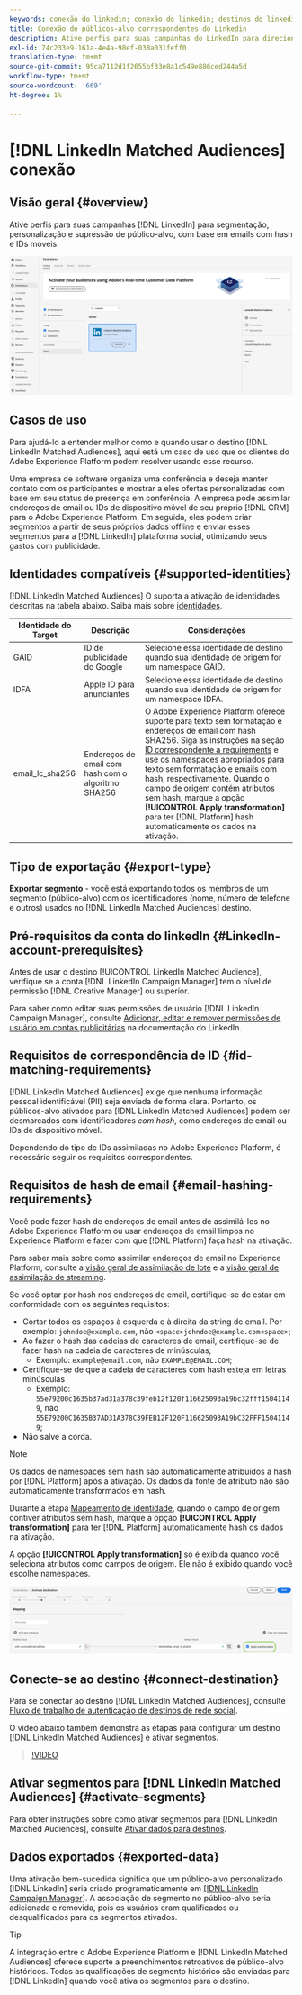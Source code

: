```yaml
---
keywords: conexão do linkedin; conexão do linkedin; destinos do linkedin; linkedin;
title: Conexão de públicos-alvo correspondentes do Linkedin
description: Ative perfis para suas campanhas do LinkedIn para direcionamento de público-alvo, personalização e supressão, com base em emails com hash.
exl-id: 74c233e9-161a-4e4a-98ef-038a031feff0
translation-type: tm+mt
source-git-commit: 95ca7112d1f2655bf33e8a1c549e886ced244a5d
workflow-type: tm+mt
source-wordcount: '669'
ht-degree: 1%

---
```


# [!DNL LinkedIn Matched Audiences] conexão

## Visão geral {#overview}

Ative perfis para suas campanhas [!DNL LinkedIn] para segmentação, personalização e supressão de público-alvo, com base em emails com hash e IDs móveis.

![Destino do linkedIn na interface do usuário do Adobe Experience Platform](../../assets/catalog/social/linkedin/catalog.png)

## Casos de uso

Para ajudá-lo a entender melhor como e quando usar o destino [!DNL LinkedIn Matched Audiences], aqui está um caso de uso que os clientes do Adobe Experience Platform podem resolver usando esse recurso.

Uma empresa de software organiza uma conferência e deseja manter contato com os participantes e mostrar a eles ofertas personalizadas com base em seu status de presença em conferência. A empresa pode assimilar endereços de email ou IDs de dispositivo móvel de seu próprio [!DNL CRM] para o Adobe Experience Platform. Em seguida, eles podem criar segmentos a partir de seus próprios dados offline e enviar esses segmentos para a [!DNL LinkedIn] plataforma social, otimizando seus gastos com publicidade.

## Identidades compatíveis {#supported-identities}

[!DNL LinkedIn Matched Audiences] O suporta a ativação de identidades descritas na tabela abaixo. Saiba mais sobre [identidades](/help/identity-service/namespaces.md).

| Identidade do Target | Descrição | Considerações |
|---|---|---|
| GAID | ID de publicidade do Google | Selecione essa identidade de destino quando sua identidade de origem for um namespace GAID. |
| IDFA | Apple ID para anunciantes | Selecione essa identidade de destino quando sua identidade de origem for um namespace IDFA. |
| email_lc_sha256 | Endereços de email com hash com o algoritmo SHA256 | O Adobe Experience Platform oferece suporte para texto sem formatação e endereços de email com hash SHA256. Siga as instruções na seção [ID correspondente a requirements](#id-matching-requirements-id-matching-requirements) e use os namespaces apropriados para texto sem formatação e emails com hash, respectivamente. Quando o campo de origem contém atributos sem hash, marque a opção **[!UICONTROL Apply transformation]** para ter [!DNL Platform] hash automaticamente os dados na ativação. |


## Tipo de exportação {#export-type}

**Exportar segmento**  - você está exportando todos os membros de um segmento (público-alvo) com os identificadores (nome, número de telefone e outros) usados no  [!DNL LinkedIn Matched Audiences] destino.

## Pré-requisitos da conta do linkedIn {#LinkedIn-account-prerequisites}

Antes de usar o destino [!UICONTROL LinkedIn Matched Audience], verifique se a conta [!DNL LinkedIn Campaign Manager] tem o nível de permissão [!DNL Creative Manager] ou superior.

Para saber como editar suas permissões de usuário [!DNL LinkedIn Campaign Manager], consulte [Adicionar, editar e remover permissões de usuário em contas publicitárias](https://www.linkedin.com/help/lms/answer/5753) na documentação do LinkedIn.

## Requisitos de correspondência de ID {#id-matching-requirements}

[!DNL LinkedIn Matched Audiences] exige que nenhuma informação pessoal identificável (PII) seja enviada de forma clara. Portanto, os públicos-alvo ativados para [!DNL LinkedIn Matched Audiences] podem ser desmarcados com identificadores *com hash*, como endereços de email ou IDs de dispositivo móvel.

Dependendo do tipo de IDs assimiladas no Adobe Experience Platform, é necessário seguir os requisitos correspondentes.

## Requisitos de hash de email {#email-hashing-requirements}

Você pode fazer hash de endereços de email antes de assimilá-los no Adobe Experience Platform ou usar endereços de email limpos no Experience Platform e fazer com que [!DNL Platform] faça hash na ativação.

Para saber mais sobre como assimilar endereços de email no Experience Platform, consulte a [visão geral de assimilação de lote](/help/ingestion/batch-ingestion/overview.md) e a [visão geral de assimilação de streaming](/help/ingestion/streaming-ingestion/overview.md).

Se você optar por hash nos endereços de email, certifique-se de estar em conformidade com os seguintes requisitos:

- Cortar todos os espaços à esquerda e à direita da string de email. Por exemplo: `johndoe@example.com`, não `<space>johndoe@example.com<space>`;
- Ao fazer o hash das cadeias de caracteres de email, certifique-se de fazer hash na cadeia de caracteres de minúsculas;
   - Exemplo: `example@email.com`, não `EXAMPLE@EMAIL.COM`;
- Certifique-se de que a cadeia de caracteres com hash esteja em letras minúsculas
   - Exemplo: `55e79200c1635b37ad31a378c39feb12f120f116625093a19bc32fff15041149`, não `55E79200C1635B37AD31A378C39FEB12F120F116625093A19bC32FFF15041149`;
- Não salve a corda.

>[!NOTE]
>
>Os dados de namespaces sem hash são automaticamente atribuídos a hash por [!DNL Platform] após a ativação.
> Os dados da fonte de atributo não são automaticamente transformados em hash.
> 
> Durante a etapa [Mapeamento de identidade](../../ui/activate-destinations.md#identity-mapping), quando o campo de origem contiver atributos sem hash, marque a opção **[!UICONTROL Apply transformation]** para ter [!DNL Platform] automaticamente hash os dados na ativação.
> 
> A opção **[!UICONTROL Apply transformation]** só é exibida quando você seleciona atributos como campos de origem. Ele não é exibido quando você escolhe namespaces.

![Transformação de mapeamento de identidade](../../assets/ui/activate-destinations/identity-mapping-transformation.png)

## Conecte-se ao destino {#connect-destination}

Para se conectar ao destino [!DNL LinkedIn Matched Audiences], consulte [Fluxo de trabalho de autenticação de destinos de rede social](./workflow.md).

O vídeo abaixo também demonstra as etapas para configurar um destino [!DNL LinkedIn Matched Audiences] e ativar segmentos.

>[!VIDEO](https://video.tv.adobe.com/v/332599/?quality=12&learn=on&captions=eng)

## Ativar segmentos para [!DNL LinkedIn Matched Audiences] {#activate-segments}

Para obter instruções sobre como ativar segmentos para [!DNL LinkedIn Matched Audiences], consulte [Ativar dados para destinos](../../ui/activate-destinations.md).

## Dados exportados {#exported-data}

Uma ativação bem-sucedida significa que um público-alvo personalizado [!DNL LinkedIn] seria criado programaticamente em [[!DNL LinkedIn Campaign Manager]](https://www.linkedin.com/campaignmanager/login). A associação de segmento no público-alvo seria adicionada e removida, pois os usuários eram qualificados ou desqualificados para os segmentos ativados.

>[!TIP]
>
>A integração entre o Adobe Experience Platform e [!DNL LinkedIn Matched Audiences] oferece suporte a preenchimentos retroativos de público-alvo históricos. Todas as qualificações de segmento histórico são enviadas para [!DNL LinkedIn] quando você ativa os segmentos para o destino.
